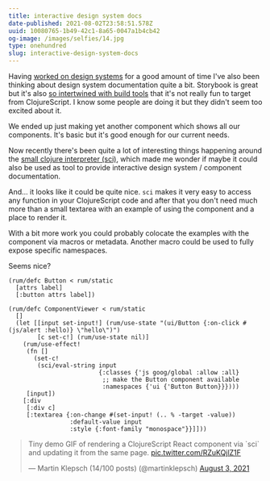 ```yaml
---
title: interactive design system docs
date-published: 2021-08-02T23:58:51.578Z
uuid: 10080765-1b49-42c1-8a65-0047a1b4cb42
og-image: /images/selfies/14.jpg
type: onehundred
slug: interactive-design-system-docs
---
```

Having [worked on design systems](https://martinklepsch.org/100/gatheround.html) for a good amount of time I've also been thinking about design system documentation quite a bit. Storybook is great but it's also [so intertwined with build tools](https://storybook.js.org/tutorials/intro-to-storybook/react/en/get-started/) that it's not really fun to target from ClojureScript. I know some people are doing it but they didn't seem too excited about it. 

We ended up just making yet another component which shows all our components. It's basic but it's good enough for our current needs. 

Now recently there's been quite a lot of interesting things happening around the [small clojure interpreter (sci)](https://github.com/borkdude/sci), which made me wonder if maybe it could also be used as tool to provide interactive design system / component documentation. 

And... it looks like it could be quite nice. `sci` makes it very easy to access any function in your ClojureScript code and after that you don't need much more than a small textarea with an example of using the component and a place to render it.

With a bit more work you could probably colocate the examples with the component via macros or metadata. Another macro could be used to fully expose specific namespaces.

Seems nice? 

```
(rum/defc Button < rum/static
  [attrs label]
  [:button attrs label])

(rum/defc ComponentViewer < rum/static
  []
  (let [[input set-input!] (rum/use-state "(ui/Button {:on-click #(js/alert :hello)} \"hello\")")
        [c set-c!] (rum/use-state nil)]
    (rum/use-effect!
     (fn []
       (set-c!
        (sci/eval-string input
                         {:classes {'js goog/global :allow :all}
                          ;; make the Button component available
                          :namespaces {'ui {'Button Button}}})))
     [input])
    [:div
     [:div c]
     [:textarea {:on-change #(set-input! (.. % -target -value))
                 :default-value input
                 :style {:font-family "monospace"}}]]))
```

<blockquote class="twitter-tweet"><p lang="en" dir="ltr">Tiny demo GIF of rendering a ClojureScript React component via `sci` and updating it from the same page. <a href="https://t.co/RZuKQjlZ1F">pic.twitter.com/RZuKQjlZ1F</a></p>&mdash; Martin Klepsch (14/100 posts) (@martinklepsch) <a href="https://twitter.com/martinklepsch/status/1422473867663192121?ref_src=twsrc%5Etfw">August 3, 2021</a></blockquote> <script async src="https://platform.twitter.com/widgets.js" charset="utf-8"></script>
